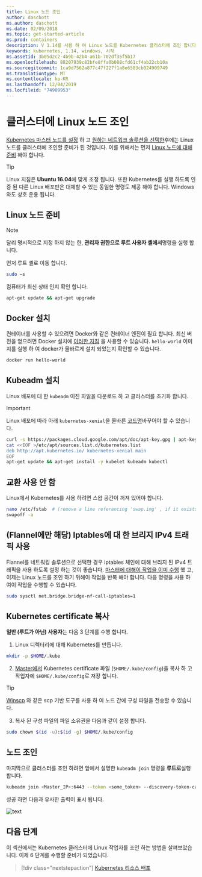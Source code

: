 ```yaml
---
title: Linux 노드 조인
author: daschott
ms.author: daschott
ms.date: 02/09/2018
ms.topic: get-started-article
ms.prod: containers
description: V 1.14를 사용 하 여 Linux 노드를 Kubernetes 클러스터에 조인 합니다.
keywords: kubernetes, 1.14, windows, 시작
ms.assetid: 3b05d2c2-4b9b-42b4-a61b-702df35f5b17
ms.openlocfilehash: 88207939c82bfe8ffa0b088cfd61cf4ab22cb10a
ms.sourcegitcommit: 1ca9d7562a877c47f227f1a8e6583cb024909749
ms.translationtype: MT
ms.contentlocale: ko-KR
ms.lasthandoff: 12/04/2019
ms.locfileid: "74909953"
---
```

# <a name="joining-linux-nodes-to-a-cluster"></a>클러스터에 Linux 노드 조인

[Kubernetes 마스터 노드를 설정](creating-a-linux-master.md) 하 고 [원하는 네트워크 솔루션을 선택한](network-topologies.md)후에는 Linux 노드를 클러스터에 조인할 준비가 된 것입니다. 이를 위해서는 먼저 [Linux 노드에 대해 준비](joining-linux-workers.md#preparing-a-linux-node) 해야 합니다.
> [!tip]
> Linux 지침은 **Ubuntu 16.04**에 맞게 조정 됩니다. 또한 Kubernetes를 실행 하도록 인증 된 다른 Linux 배포판은 대체할 수 있는 동일한 명령도 제공 해야 합니다. Windows와도 상호 운용 됩니다.

## <a name="preparing-a-linux-node"></a>Linux 노드 준비

> [!NOTE]
> 달리 명시적으로 지정 하지 않는 한, **관리자 권한으로 루트 사용자 셸에서**명령을 실행 합니다.

먼저 루트 셸로 이동 합니다.

```bash
sudo –s
```

컴퓨터가 최신 상태 인지 확인 합니다.

```bash
apt-get update && apt-get upgrade
```

## <a name="install-docker"></a>Docker 설치

컨테이너를 사용할 수 있으려면 Docker와 같은 컨테이너 엔진이 필요 합니다. 최신 버전을 얻으려면 Docker 설치에 [이러한 지침](https://docs.docker.com/install/linux/docker-ce/ubuntu/) 을 사용할 수 있습니다. `hello-world` 이미지를 실행 하 여 docker가 올바르게 설치 되었는지 확인할 수 있습니다.

```bash
docker run hello-world
```

## <a name="install-kubeadm"></a>Kubeadm 설치

Linux 배포에 대 한 `kubeadm` 이진 파일을 다운로드 하 고 클러스터를 초기화 합니다.

> [!Important]  
> Linux 배포에 따라 아래 `kubernetes-xenial`을 올바른 [코드명](https://wiki.ubuntu.com/Releases)바꾸어야 할 수 있습니다.

``` bash
curl -s https://packages.cloud.google.com/apt/doc/apt-key.gpg | apt-key add -
cat <<EOF >/etc/apt/sources.list.d/kubernetes.list
deb http://apt.kubernetes.io/ kubernetes-xenial main
EOF
apt-get update && apt-get install -y kubelet kubeadm kubectl 
```

## <a name="disable-swap"></a>교환 사용 안 함

Linux에서 Kubernetes를 사용 하려면 스왑 공간이 꺼져 있어야 합니다.

``` bash
nano /etc/fstab  # (remove a line referencing 'swap.img' , if it exists)
swapoff -a
```

## <a name="flannel-only-enable-bridged-ipv4-traffic-to-iptables"></a>(Flannel에만 해당) Iptables에 대 한 브리지 IPv4 트래픽 사용

Flannel를 네트워킹 솔루션으로 선택한 경우 iptables 체인에 대해 브리지 된 IPv4 트래픽을 사용 하도록 설정 하는 것이 좋습니다. [마스터에 대해이 작업을 이미 수행](network-topologies.md#flannel-in-host-gateway-mode) 했 고, 이제는 Linux 노드를 조인 하기 위해이 작업을 반복 해야 합니다. 다음 명령을 사용 하 여이 작업을 수행할 수 있습니다.

``` bash
sudo sysctl net.bridge.bridge-nf-call-iptables=1
```

## <a name="copy-kubernetes-certificate"></a>Kubernetes certificate 복사

**일반 (루트가 아닌) 사용자**는 다음 3 단계를 수행 합니다.

1. Linux 디렉터리에 대해 Kubernetes를 만듭니다.

```bash
mkdir -p $HOME/.kube
```

2. [Master에서](./creating-a-linux-master.md#collect-cluster-information) Kubernetes certificate 파일 (`$HOME/.kube/config`)을 복사 하 고 작업자에 `$HOME/.kube/config`로 저장 합니다.

> [!tip]
> [Winscp](https://winscp.net/eng/download.php) 와 같은 scp 기반 도구를 사용 하 여 노드 간에 구성 파일을 전송할 수 있습니다.

3. 복사 된 구성 파일의 파일 소유권을 다음과 같이 설정 합니다.

``` bash
sudo chown $(id -u):$(id -g) $HOME/.kube/config
```

## <a name="joining-node"></a>노드 조인

마지막으로 클러스터를 조인 하려면 앞에서 설명한 `kubeadm join` 명령을 [](./creating-a-linux-master.md#initialize-master) **루트로**실행 합니다.

```bash
kubeadm join <Master_IP>:6443 --token <some_token> --discovery-token-ca-cert-hash <some_hash>
```

성공 하면 다음과 유사한 출력이 표시 됩니다.

![text](./media/node-join.png)

## <a name="next-steps"></a>다음 단계

이 섹션에서는 Kubernetes 클러스터에 Linux 작업자를 조인 하는 방법을 살펴보았습니다. 이제 6 단계를 수행할 준비가 되었습니다.
> [!div class="nextstepaction"]
> [Kubernetes 리소스 배포](./deploying-resources.md)